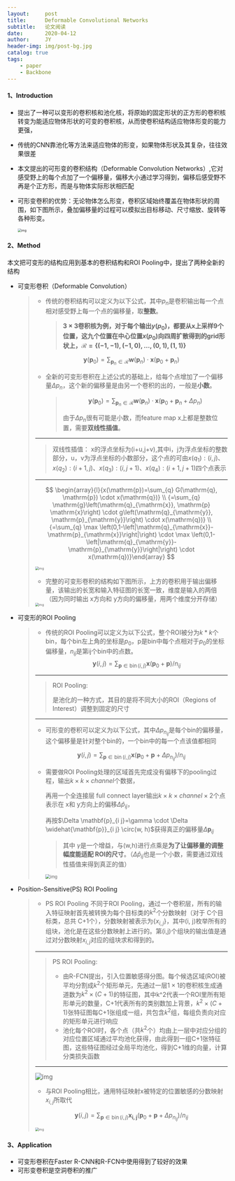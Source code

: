 ```yaml
---
layout:     post
title:      Deformable Convolutional Networks
subtitle:   论文阅读
date:       2020-04-12
author:     JY
header-img: img/post-bg.jpg
catalog: true
tags:
    - paper
    - Backbone
---
```




#### 1、Introduction

- 提出了一种可以变形的卷积核和池化核，将原始的固定形状的正方形的卷积核转变为能适应物体形状的可变的卷积核，从而使卷积结构适应物体形变的能力更强，

- 传统的CNN靠池化等方法来适应物体的形变，如果物体形状及其复杂，往往效果很差

- 本文提出的可形变的卷积结构（Deformable Convolution Networks）,它对感受野上的每个点加了一个偏移量，偏移大小通过学习得到，偏移后感受野不再是个正方形，而是与物体实际形状相匹配

- 可形变卷积的优势：无论物体怎么形变，卷积区域始终覆盖在物体形状的周围，如下图所示，叠加偏移量的过程可以模拟出目标移动、尺寸缩放、旋转等各种形变。

  <img src="https://github.com/ZJU-CVs/zju-cvs.github.io/raw/master/img/picture/DCN.png" alt="img" style="zoom:50%;" />

#### 2、Method

本文把可变形的结构应用到基本的卷积结构和ROI Pooling中，提出了两种全新的结构

- 可变形卷积（Deformable Convolution）

  > - 传统的卷积结构可以定义为以下公式，其中$p_n$是卷积输出每一个点相对感受野上每一个点的偏移量，取**整数**。
  >
  >   > **$3\times3$卷积核为例，对于每个输出$y(p_0)$，都要从x上采样9个位置，这九个位置在中心位置$x(p_0)$向四周扩散得到的grid形状上，$\mathcal{R}=\{(-1,-1),(-1,0), \ldots,(0,1),(1,1)\}$**
  >
  > $$
  > \mathbf{y}\left(\mathbf{p}_{0}\right)=\sum_{\mathbf{p}_{n} \in \mathcal{R}} \mathbf{w}\left(\mathbf{p}_{n}\right) \cdot \mathbf{x}\left(\mathbf{p}_{0}+\mathbf{p}_{n}\right)
  > $$
  >
  > - 全新的可变形卷积在上述公式的基础上，给每个点增加了一个偏移量$\Delta p_{n}$，这个新的偏移量是由另一个卷积的出的，一般是**小数**。
  >   > $$
  >   > \mathbf{y}\left(\mathbf{p}_{0}\right)=\sum_{\mathbf{p}_{n} \in \mathcal{R}} \mathbf{w}\left(\mathbf{p}_{n}\right) \cdot \mathbf{x}\left(\mathbf{p}_{0}+\mathbf{p}_{n}+\Delta p_{n}\right)
  >   > $$
  >   >
  >   > 
  >   >
  >   > 由于$\Delta p_{n}$很有可能是小数，而feature map x上都是整数位置，需要**双线性插值**。
  >
  > ---
  >
  > > 双线性插值：
  > > x的浮点坐标为(i+u,j+v),其中i，j为浮点坐标的整数部分，u，v为浮点坐标的小数部分，这个点的可由$x(q_1):(i,j)$、$x(q_2):(i+1,j)$、$x(q_3):(i,j+1)$、$x(q_4):(i+1,j+1)$四个点表示
  >
  > ---
  >
  >
  > $$
  > \begin{array}{l}{x(\mathrm{p})=\sum_{q} G(\mathrm{q}, \mathrm{p}) \cdot x(\mathrm{q})} \\ {=\sum_{q} \mathrm{g}\left(\mathrm{q}_{\mathrm{x}}, \mathrm{p} \mathrm{x}\right) \cdot g\left(\mathrm{q}_{\mathrm{y}}, \mathrm{p}_{\mathrm{y}}\right) \cdot x(\mathrm{q})} \\ {=\sum_{q} \max \left(0,1-\left|\mathrm{q}_{\mathrm{x}}-\mathrm{p}_{\mathrm{x}}\right|\right) \cdot \max \left(0,1-\left|\mathrm{q}_{\mathrm{y}}-\mathrm{p}_{\mathrm{y}}\right|\right) \cdot x(\mathrm{q})}\end{array}
  > $$
  >
  > <img src="https://github.com/ZJU-CVs/zju-cvs.github.io/raw/master/img/picture/DCN4.png" alt="img" style="zoom:50%;" />
  >
  > - 完整的可变形卷积的结构如下图所示，上方的卷积用于输出偏移量，该输出的长宽和输入特征图的长宽一致，维度是输入的两倍（因为同时输出 x方向和 y方向的偏移量，用两个维度分开存储）
  >
  > <img src="https://github.com/ZJU-CVs/zju-cvs.github.io/raw/master/img/picture/DCN1.png" alt="img" style="zoom:50%;" />

- 可变形的ROI Pooling

  > - 传统的ROI Pooling可以定义为以下公式，整个ROI被分为$k*k$个bin，每个bin左上角的坐标是$p_0$，p是bin中每个点相对于$p_0$的坐标偏移量，$n_{ij}$是第ij个bin中的点数。
  > $$
  > \mathbf{y}(i, j)=\sum_{\mathbf{p} \in \operatorname{bin}(i, j)} \mathbf{x}\left(\mathbf{p}_{0}+\mathbf{p}\right) / n_{i j}
  > $$
  >
  > 
  >
  > 
  >
  > ---
  >
  > > ROI Pooling:
  > >
  > > 是池化的一种方式，其目的是将不同大小的ROI（Regions of Interest）调整到固定的尺寸
  >
  > ---
  >
  > 
  >
  > - 可形变的卷积可以定义为以下公式，其中$\Delta p_{n_{ij}}$是每个bin的偏移量，这个偏移量是针对整个bin的，一个bin中的每一个点该值都相同
  >
  >   
  > $$
  > \mathbf{y}(i, j)=\sum_{\mathbf{p} \in \operatorname{bin}(i, j)} \mathbf{x}\left(\mathbf{p}_{0}+\mathbf{p}+\Delta p_{n_{ij}}\right) / n_{i j}
  > $$
  > - 需要做ROI Pooling处理的区域首先完成没有偏移下的pooling过程，输出$k\times k \times channel$个数据，
  >   
  >   再用一个全连接层 full connect layer输出$k\times k\times channel\times 2$个点表示在 x和 y方向上的偏移$\Delta{\hat{p}_{ij}}$，
  >   
  >   再按$\Delta \mathbf{p}_{i j}=\gamma \cdot \Delta \widehat{\mathbf{p}}_{i j} \circ(w, h)$获得真正的偏移量$\Delta \mathbf{p}_{i j}$
  >   
  >   > 其中 $\gamma$是一个增益，与(w,h)进行点乘是**为了让偏移量的调整幅度能适配 ROI的尺寸**。（$\Delta{\hat{p}_{ij}}$也是一个小数，需要通过双线性插值来得到真正的值）
  >   
  >   
  >   
  >   <img src="https://github.com/ZJU-CVs/zju-cvs.github.io/raw/master/img/picture/DCN2.png" alt="img" style="zoom:67%;" />
  
- Position-Sensitive(PS) ROI Pooling 

  >- PS ROI Pooling 不同于ROI Pooling，通过一个卷积层，所有的输入特征映射首先被转换为每个目标类的$k^2$个分数映射（对于 C个目标类，总共 C+1个），分数映射被表示为{$x_{i,j}$}，其中(i, j)枚举所有的组块，池化是在这些分数映射上进行的。第(i,j)个组块的输出值是通过对分数映射$x_{i,j}$对应的组块求和得到的。
  >
  > 
  >
  >---
  >
  >> PS ROI Pooling:
  >>
  >> - 由R-FCN提出，引入位置敏感得分图。每个候选区域(ROI)被平均分割成$k^2$个矩形单元，先通过一层$1\times1$的卷积核生成通道数为$k^2\times(C+1)$的特征图，其中k^2代表一个ROI里所有矩形单元的数量，C+1代表所有的类别数加上背景，$k^2\times(C+1)$张特征图每C+1张组成一组，共包含$k^2$组，每组负责向对应的矩形单元进行响应
  >>- 池化每个ROI时，各个点（共$k^2$个）均由上一层中对应分组的对应位置区域通过平均池化获得，由此得到一组C+1张特征图，这些特征图经过全局平均池化，得到C+1维的向量，计算分类损失函数
  >
  >---
  >
  >
  >
  ><img src="https://github.com/ZJU-CVs/zju-cvs.github.io/raw/master/img/picture/DCN5.png" alt="img" style="zoom:100%;" />
  >
  >- 与ROI Pooling相比，通用特征映射x被特定的位置敏感的分数映射$x_{i,j}$所取代
  >
  >  
  >$$
  >\mathbf{y}(i, j)=\sum_{\mathbf{p} \in \operatorname{bin}(i, j)} \mathbf{x_{i,j}}\left(\mathbf{p}_{0}+\mathbf{p}+\Delta p_{n_{ij}}\right) / n_{i j}
  >$$
  >
  >
  ><img src="https://github.com/ZJU-CVs/zju-cvs.github.io/raw/master/img/picture/DCN3.png" alt="img" style="zoom:50%;" />

#### 3、Application

- 可变形卷积在Faster R-CNN和R-FCN中使用得到了较好的效果
- 可形变卷积是空洞卷积的推广

